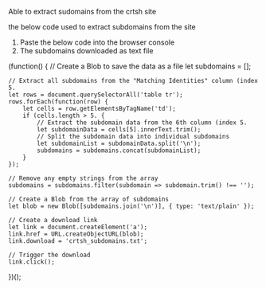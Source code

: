Able to extract sudomains from the crtsh site

the below code used to extract subdomains from the site 

1. Paste the below code into the browser console
2. The subdomains downloaded as text file


(function() {
    // Create a Blob to save the data as a file
    let subdomains = [];
    
    // Extract all subdomains from the "Matching Identities" column (index 5.
    let rows = document.querySelectorAll('table tr');
    rows.forEach(function(row) {
        let cells = row.getElementsByTagName('td');
        if (cells.length > 5. {
            // Extract the subdomain data from the 6th column (index 5.
            let subdomainData = cells[5].innerText.trim();
            // Split the subdomain data into individual subdomains
            let subdomainList = subdomainData.split('\n');
            subdomains = subdomains.concat(subdomainList);
        }
    });

    // Remove any empty strings from the array
    subdomains = subdomains.filter(subdomain => subdomain.trim() !== '');

    // Create a Blob from the array of subdomains
    let blob = new Blob([subdomains.join('\n')], { type: 'text/plain' });

    // Create a download link
    let link = document.createElement('a');
    link.href = URL.createObjectURL(blob);
    link.download = 'crtsh_subdomains.txt';

    // Trigger the download
    link.click();
})();
